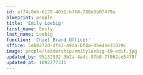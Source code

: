 ```yaml
---
id: af74c8eb-6178-4031-b768-788a9b07479a
blueprint: people
title: 'Emily Loebig'
first_name: Emily
last_name: Loebig
function: 'Chief Brand Officer'
office: 5eb0272d-df47-49da-bf4a-0be49e31029c
image: people/leadership/emilyloebig-19-edit.jpg
updated_by: 95132932-3b2a-4a4c-97b8-7f062ce5478f
updated_at: 1692277311
---
```

